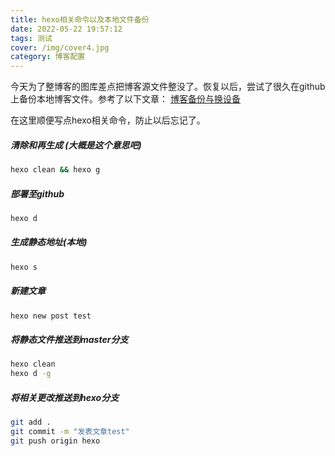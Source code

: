 ```yaml
---
title: hexo相关命令以及本地文件备份
date: 2022-05-22 19:57:12
tags: 测试
cover: /img/cover4.jpg
category: 博客配置
---
```

今天为了整博客的图库差点把博客源文件整没了。恢复以后，尝试了很久在github上备份本地博客文件。参考了以下文章：
[博客备份与换设备](https://blog.csdn.net/weixin_44861399/article/details/104936907)

在这里顺便写点hexo相关命令，防止以后忘记了。

##### 清除和再生成 (大概是这个意思吧)
```bash
hexo clean && hexo g
```
##### 部署至github
```bash
hexo d
```
##### 生成静态地址(本地)
```bash
hexo s
```
##### 新建文章
```bash
hexo new post test
```
##### 将静态文件推送到master分支
```bash
hexo clean 
hexo d -g
```
##### 将相关更改推送到hexo分支
```bash
git add .
git commit -m "发表文章test"
git push origin hexo
```
